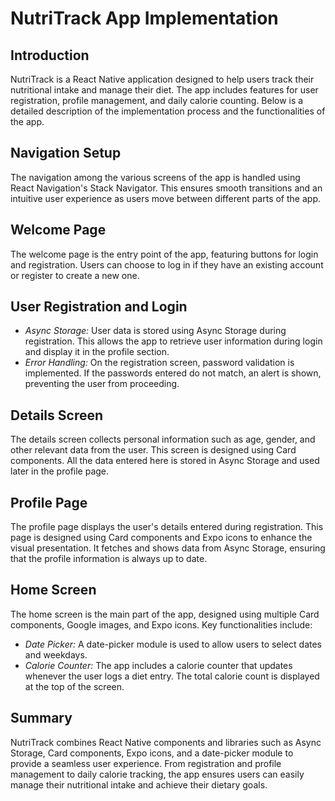 # NutriTrack App Implementation

## Introduction
NutriTrack is a React Native application designed to help users track their nutritional intake and manage their diet. The app includes features for user registration, profile management, and daily calorie counting. Below is a detailed description of the implementation process and the functionalities of the app.

## Navigation Setup
The navigation among the various screens of the app is handled using React Navigation's Stack Navigator. This ensures smooth transitions and an intuitive user experience as users move between different parts of the app.

## Welcome Page
The welcome page is the entry point of the app, featuring buttons for login and registration. Users can choose to log in if they have an existing account or register to create a new one.

## User Registration and Login
- *Async Storage:* User data is stored using Async Storage during registration. This allows the app to retrieve user information during login and display it in the profile section.
- *Error Handling:* On the registration screen, password validation is implemented. If the passwords entered do not match, an alert is shown, preventing the user from proceeding.

## Details Screen
The details screen collects personal information such as age, gender, and other relevant data from the user. This screen is designed using Card components. All the data entered here is stored in Async Storage and used later in the profile page.

## Profile Page
The profile page displays the user's details entered during registration. This page is designed using Card components and Expo icons to enhance the visual presentation. It fetches and shows data from Async Storage, ensuring that the profile information is always up to date.

## Home Screen
The home screen is the main part of the app, designed using multiple Card components, Google images, and Expo icons. Key functionalities include:
- *Date Picker:* A date-picker module is used to allow users to select dates and weekdays.
- *Calorie Counter:* The app includes a calorie counter that updates whenever the user logs a diet entry. The total calorie count is displayed at the top of the screen.

## Summary
NutriTrack combines React Native components and libraries such as Async Storage, Card components, Expo icons, and a date-picker module to provide a seamless user experience. From registration and profile management to daily calorie tracking, the app ensures users can easily manage their nutritional intake and achieve their dietary goals.
